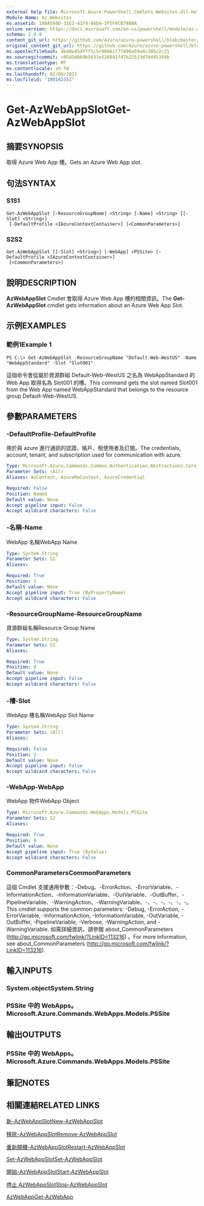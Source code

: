 ```yaml
---
external help file: Microsoft.Azure.PowerShell.Cmdlets.Websites.dll-Help.xml
Module Name: Az.Websites
ms.assetid: 100A5980-31E2-41F9-84D4-2F5F0CB78B8A
online version: https://docs.microsoft.com/en-us/powershell/module/az.websites/get-azwebappslot
schema: 2.0.0
content_git_url: https://github.com/Azure/azure-powershell/blob/master/src/Websites/Websites/help/Get-AzWebAppSlot.md
original_content_git_url: https://github.com/Azure/azure-powershell/blob/master/src/Websites/Websites/help/Get-AzWebAppSlot.md
ms.openlocfilehash: 4bd0e45df7f1c5c98b61f7f490a59a4c305c2c21
ms.sourcegitcommit: c05d3d669b5631e526841f47b22513d78495350b
ms.translationtype: MT
ms.contentlocale: zh-TW
ms.lasthandoff: 02/09/2021
ms.locfileid: "100142351"
---
```

# <span data-ttu-id="ea8a8-101">Get-AzWebAppSlot</span><span class="sxs-lookup"><span data-stu-id="ea8a8-101">Get-AzWebAppSlot</span></span>

## <span data-ttu-id="ea8a8-102">摘要</span><span class="sxs-lookup"><span data-stu-id="ea8a8-102">SYNOPSIS</span></span>
<span data-ttu-id="ea8a8-103">取得 Azure Web App 槽。</span><span class="sxs-lookup"><span data-stu-id="ea8a8-103">Gets an Azure Web App slot.</span></span>

## <span data-ttu-id="ea8a8-104">句法</span><span class="sxs-lookup"><span data-stu-id="ea8a8-104">SYNTAX</span></span>

### <span data-ttu-id="ea8a8-105">S1</span><span class="sxs-lookup"><span data-stu-id="ea8a8-105">S1</span></span>
```
Get-AzWebAppSlot [-ResourceGroupName] <String> [-Name] <String> [[-Slot] <String>]
 [-DefaultProfile <IAzureContextContainer>] [<CommonParameters>]
```

### <span data-ttu-id="ea8a8-106">S2</span><span class="sxs-lookup"><span data-stu-id="ea8a8-106">S2</span></span>
```
Get-AzWebAppSlot [[-Slot] <String>] [-WebApp] <PSSite> [-DefaultProfile <IAzureContextContainer>]
 [<CommonParameters>]
```

## <span data-ttu-id="ea8a8-107">說明</span><span class="sxs-lookup"><span data-stu-id="ea8a8-107">DESCRIPTION</span></span>
<span data-ttu-id="ea8a8-108">**AzWebAppSlot** Cmdlet 會取得 Azure Web App 槽的相關資訊。</span><span class="sxs-lookup"><span data-stu-id="ea8a8-108">The **Get-AzWebAppSlot** cmdlet gets information about an Azure Web App Slot.</span></span>

## <span data-ttu-id="ea8a8-109">示例</span><span class="sxs-lookup"><span data-stu-id="ea8a8-109">EXAMPLES</span></span>

### <span data-ttu-id="ea8a8-110">範例1</span><span class="sxs-lookup"><span data-stu-id="ea8a8-110">Example 1</span></span>
```
PS C:\> Get-AzWebAppSlot -ResourceGroupName "Default-Web-WestUS" -Name "WebAppStandard" -Slot "Slot001"
```

<span data-ttu-id="ea8a8-111">這個命令會從屬於資源群組 Default-Web-WestUS 之名為 WebAppStandard 的 Web App 取得名為 Slot001 的槽。</span><span class="sxs-lookup"><span data-stu-id="ea8a8-111">This command gets the slot named Slot001 from the Web App named WebAppStandard that belongs to the resource group Default-Web-WestUS.</span></span>

## <span data-ttu-id="ea8a8-112">參數</span><span class="sxs-lookup"><span data-stu-id="ea8a8-112">PARAMETERS</span></span>

### <span data-ttu-id="ea8a8-113">-DefaultProfile</span><span class="sxs-lookup"><span data-stu-id="ea8a8-113">-DefaultProfile</span></span>
<span data-ttu-id="ea8a8-114">用於與 azure 進行通訊的認證、帳戶、租使用者及訂閱。</span><span class="sxs-lookup"><span data-stu-id="ea8a8-114">The credentials, account, tenant, and subscription used for communication with azure.</span></span>

```yaml
Type: Microsoft.Azure.Commands.Common.Authentication.Abstractions.Core.IAzureContextContainer
Parameter Sets: (All)
Aliases: AzContext, AzureRmContext, AzureCredential

Required: False
Position: Named
Default value: None
Accept pipeline input: False
Accept wildcard characters: False
```

### <span data-ttu-id="ea8a8-115">-名稱</span><span class="sxs-lookup"><span data-stu-id="ea8a8-115">-Name</span></span>
<span data-ttu-id="ea8a8-116">WebApp 名稱</span><span class="sxs-lookup"><span data-stu-id="ea8a8-116">WebApp Name</span></span>

```yaml
Type: System.String
Parameter Sets: S1
Aliases:

Required: True
Position: 1
Default value: None
Accept pipeline input: True (ByPropertyName)
Accept wildcard characters: False
```

### <span data-ttu-id="ea8a8-117">-ResourceGroupName</span><span class="sxs-lookup"><span data-stu-id="ea8a8-117">-ResourceGroupName</span></span>
<span data-ttu-id="ea8a8-118">資源群組名稱</span><span class="sxs-lookup"><span data-stu-id="ea8a8-118">Resource Group Name</span></span>

```yaml
Type: System.String
Parameter Sets: S1
Aliases:

Required: True
Position: 0
Default value: None
Accept pipeline input: False
Accept wildcard characters: False
```

### <span data-ttu-id="ea8a8-119">-槽</span><span class="sxs-lookup"><span data-stu-id="ea8a8-119">-Slot</span></span>
<span data-ttu-id="ea8a8-120">WebApp 槽名稱</span><span class="sxs-lookup"><span data-stu-id="ea8a8-120">WebApp Slot Name</span></span>

```yaml
Type: System.String
Parameter Sets: (All)
Aliases:

Required: False
Position: 2
Default value: None
Accept pipeline input: False
Accept wildcard characters: False
```

### <span data-ttu-id="ea8a8-121">-WebApp</span><span class="sxs-lookup"><span data-stu-id="ea8a8-121">-WebApp</span></span>
<span data-ttu-id="ea8a8-122">WebApp 物件</span><span class="sxs-lookup"><span data-stu-id="ea8a8-122">WebApp Object</span></span>

```yaml
Type: Microsoft.Azure.Commands.WebApps.Models.PSSite
Parameter Sets: S2
Aliases:

Required: True
Position: 0
Default value: None
Accept pipeline input: True (ByValue)
Accept wildcard characters: False
```

### <span data-ttu-id="ea8a8-123">CommonParameters</span><span class="sxs-lookup"><span data-stu-id="ea8a8-123">CommonParameters</span></span>
<span data-ttu-id="ea8a8-124">這個 Cmdlet 支援通用參數：-Debug、-ErrorAction、-ErrorVariable、-InformationAction、-InformationVariable、-OutVariable、-OutBuffer、-PipelineVariable、-WarningAction、-WarningVariable、-、-、-、-、-、-。</span><span class="sxs-lookup"><span data-stu-id="ea8a8-124">This cmdlet supports the common parameters: -Debug, -ErrorAction, -ErrorVariable, -InformationAction, -InformationVariable, -OutVariable, -OutBuffer, -PipelineVariable, -Verbose, -WarningAction, and -WarningVariable.</span></span> <span data-ttu-id="ea8a8-125">如需詳細資訊，請參閱 about_CommonParameters (http://go.microsoft.com/fwlink/?LinkID=113216) 。</span><span class="sxs-lookup"><span data-stu-id="ea8a8-125">For more information, see about_CommonParameters (http://go.microsoft.com/fwlink/?LinkID=113216).</span></span>

## <span data-ttu-id="ea8a8-126">輸入</span><span class="sxs-lookup"><span data-stu-id="ea8a8-126">INPUTS</span></span>

### <span data-ttu-id="ea8a8-127">System.object</span><span class="sxs-lookup"><span data-stu-id="ea8a8-127">System.String</span></span>

### <span data-ttu-id="ea8a8-128">PSSite 中的 WebApps。</span><span class="sxs-lookup"><span data-stu-id="ea8a8-128">Microsoft.Azure.Commands.WebApps.Models.PSSite</span></span>

## <span data-ttu-id="ea8a8-129">輸出</span><span class="sxs-lookup"><span data-stu-id="ea8a8-129">OUTPUTS</span></span>

### <span data-ttu-id="ea8a8-130">PSSite 中的 WebApps。</span><span class="sxs-lookup"><span data-stu-id="ea8a8-130">Microsoft.Azure.Commands.WebApps.Models.PSSite</span></span>

## <span data-ttu-id="ea8a8-131">筆記</span><span class="sxs-lookup"><span data-stu-id="ea8a8-131">NOTES</span></span>

## <span data-ttu-id="ea8a8-132">相關連結</span><span class="sxs-lookup"><span data-stu-id="ea8a8-132">RELATED LINKS</span></span>

[<span data-ttu-id="ea8a8-133">新-AzWebAppSlot</span><span class="sxs-lookup"><span data-stu-id="ea8a8-133">New-AzWebAppSlot</span></span>](./New-AzWebAppSlot.md)

[<span data-ttu-id="ea8a8-134">移除-AzWebAppSlot</span><span class="sxs-lookup"><span data-stu-id="ea8a8-134">Remove-AzWebAppSlot</span></span>](./Remove-AzWebAppSlot.md)

[<span data-ttu-id="ea8a8-135">重新開機-AzWebAppSlot</span><span class="sxs-lookup"><span data-stu-id="ea8a8-135">Restart-AzWebAppSlot</span></span>](./Restart-AzWebAppSlot.md)

[<span data-ttu-id="ea8a8-136">Set-AzWebAppSlot</span><span class="sxs-lookup"><span data-stu-id="ea8a8-136">Set-AzWebAppSlot</span></span>](./Set-AzWebAppSlot.md)

[<span data-ttu-id="ea8a8-137">開始-AzWebAppSlot</span><span class="sxs-lookup"><span data-stu-id="ea8a8-137">Start-AzWebAppSlot</span></span>](./Start-AzWebAppSlot.md)

[<span data-ttu-id="ea8a8-138">停止 AzWebAppSlot</span><span class="sxs-lookup"><span data-stu-id="ea8a8-138">Stop-AzWebAppSlot</span></span>](./Stop-AzWebAppSlot.md)

[<span data-ttu-id="ea8a8-139">AzWebApp</span><span class="sxs-lookup"><span data-stu-id="ea8a8-139">Get-AzWebApp</span></span>](./Get-AzWebApp.md)
